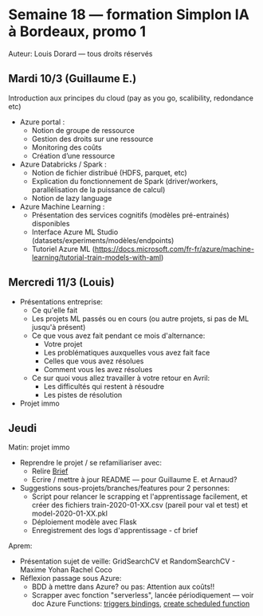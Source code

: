 # Semaine 18 — formation Simplon IA à Bordeaux, promo 1

Auteur: Louis Dorard — tous droits réservés

## Mardi 10/3 (Guillaume E.)

Introduction aux principes du cloud (pay as you go, scalibility, redondance etc)
* Azure portal :
   * Notion de groupe de ressource
   * Gestion des droits sur une ressource
   * Monitoring des coûts
   * Création d’une ressource
* Azure Databricks / Spark :
   * Notion de fichier distribué (HDFS, parquet, etc)
   * Explication du fonctionnement de Spark (driver/workers, parallélisation de la puissance de calcul)
   * Notion de lazy language
* Azure Machine Learning :
   * Présentation des services cognitifs (modèles pré-entrainés) disponibles
   * Interface Azure ML Studio (datasets/experiments/modèles/endpoints)
   * Tutoriel Azure ML (https://docs.microsoft.com/fr-fr/azure/machine-learning/tutorial-train-models-with-aml)

## Mercredi 11/3 (Louis)

* Présentations entreprise:
   * Ce qu'elle fait
   * Les projets ML passés ou en cours (ou autre projets, si pas de ML jusqu'à présent)
   * Ce que vous avez fait pendant ce mois d'alternance: 
      * Votre projet
      * Les problématiques auxquelles vous avez fait face
      * Celles que vous avez résolues
      * Comment vous les avez résolues
   * Ce sur quoi vous allez travailler à votre retour en Avril:
      * Les difficultés qui restent à résoudre
      * Les pistes de résolution
* Projet immo
  

## Jeudi

Matin: projet immo
* Reprendre le projet / se refamiliariser avec:
  * Relire [Brief](https://gist.github.com/louisdorard/88e09b8fdc4be81c27cde6e1b9bb9f61)
  * Ecrire / mettre à jour README — pour Guillaume E. et Arnaud?
* Suggestions sous-projets/branches/features pour 2 personnes:
   * Script pour relancer le scrapping et l'apprentissage facilement, et créer des fichiers train-2020-01-XX.csv (pareil pour val et test) et model-2020-01-XX.pkl
   * Déploiement modèle avec Flask
   * Enregistrement des logs d'apprentissage - cf brief

Aprem:
* Présentation sujet de veille: GridSearchCV et RandomSearchCV - Maxime Yohan Rachel Coco
* Réflexion passage sous Azure:
  * BDD à mettre dans Azure? ou pas: Attention aux coûts!!
  * Scrapper avec fonction "serverless", lancée périodiquement — voir doc Azure Functions: [triggers bindings](https://docs.microsoft.com/en-us/azure/azure-functions/functions-triggers-bindings), [create scheduled function](https://docs.microsoft.com/en-us/azure/azure-functions/functions-create-scheduled-function)
